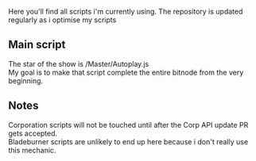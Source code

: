 Here you'll find all scripts i'm currently using. The repository is updated regularly as i optimise my scripts

## Main script

The star of the show is /Master/Autoplay.js  
My goal is to make that script complete the entire bitnode from the very beginning.


## Notes

Corporation scripts will not be touched until after the Corp API update PR gets accepted.  
Bladeburner scripts are unlikely to end up here because i don't really use this mechanic.  